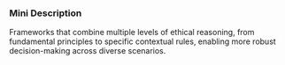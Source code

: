 ### Mini Description

Frameworks that combine multiple levels of ethical reasoning, from fundamental principles to specific contextual rules, enabling more robust decision-making across diverse scenarios.
